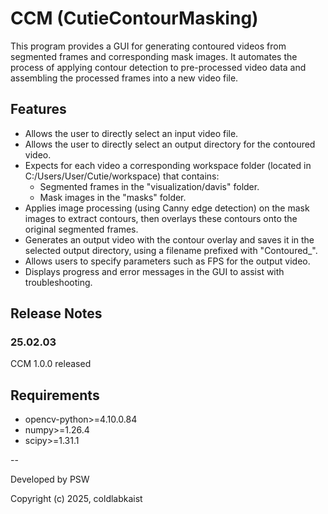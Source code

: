 # CCM (CutieContourMasking)
This program provides a GUI for generating contoured videos from segmented 
frames and corresponding mask images. It automates the process of applying 
contour detection to pre-processed video data and assembling the processed 
frames into a new video file.

## Features
- Allows the user to directly select an input video file.
- Allows the user to directly select an output directory for the contoured video.
- Expects for each video a corresponding workspace folder (located in C:/Users/User/Cutie/workspace) that contains:
  - Segmented frames in the "visualization/davis" folder.
  - Mask images in the "masks" folder.
- Applies image processing (using Canny edge detection) on the mask images to extract contours, then overlays these contours onto the original segmented frames.
- Generates an output video with the contour overlay and saves it in the selected output directory, using a filename prefixed with "Contoured_".
- Allows users to specify parameters such as FPS for the output video.
- Displays progress and error messages in the GUI to assist with troubleshooting.

## Release Notes
### 25.02.03
CCM 1.0.0 released

## Requirements
- opencv-python>=4.10.0.84
- numpy>=1.26.4
- scipy>=1.31.1

--

Developed by PSW

Copyright (c) 2025, coldlabkaist

